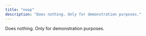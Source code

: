 ```yaml
---
title: "noop"
description: "Does nothing. Only for demonstration purposes."
---
```

Does nothing. Only for demonstration purposes.
